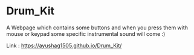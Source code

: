 # Drum_Kit
A Webpage which contains some buttons and when you press them with mouse or keypad some specific instrumental sound will come :)

Link : https://ayushag1505.github.io/Drum_Kit/
